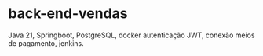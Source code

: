 # back-end-vendas

Java 21, Springboot, PostgreSQL, docker autenticação JWT, conexão meios de pagamento, jenkins.
